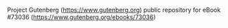 Project Gutenberg (https://www.gutenberg.org) public repository
for eBook #73036 (https://www.gutenberg.org/ebooks/73036)

